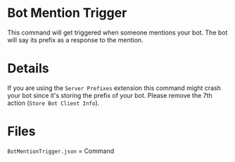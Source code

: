 # Bot Mention Trigger
This command will get triggered when someone mentions your bot.
The bot will say its prefix as a response to the mention.

# Details
If you are using the `Server Prefixes` extension this command might crash your bot since it's storing the prefix of your bot. Please remove the 7th action (`Store Bot Client Info`).

# Files
`BotMentionTrigger.json` = Command